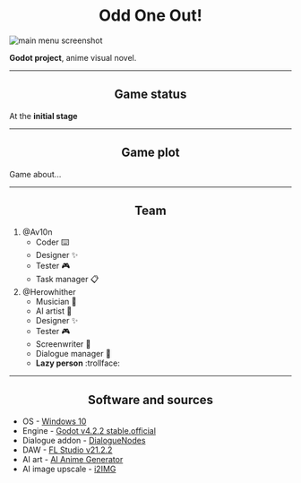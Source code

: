 <h1 align="center">
  Odd One Out!
</h1>

![main menu screenshot](https://media.discordapp.net/attachments/1060638115494117496/1265920894056927323/image.png?ex=66a34434&is=66a1f2b4&hm=f53b57bf99dd60cb2dda6045a258d1b063bcf719551b8f3a4fa1af9674a2f851&=&format=webp&quality=lossless&width=768&height=432)

**Godot project**, anime visual novel.

---

<h2 align="center">
  Game status
</h2>

At the **initial stage**

---

<h2 align="center">
  Game plot
</h2>

Game about...

---

<h2 align="center">
  Team
</h2>

1. @Av10n
    - Coder :keyboard:
    - Designer :sparkles:
    - Tester :video_game:
    - Task manager :clipboard:
2. @Herowhither
    - Musician :musical_note:
    - AI artist :art:
    - Designer :sparkles:
    - Tester :video_game:
    - Screenwriter :pencil:
    - Dialogue manager :speech_balloon:
    - **Lazy person** :trollface:

---

<h2 align="center">
  Software and sources
</h2>

- OS - [Windows 10](https://www.microsoft.com/ru-ru/software-download/windows10)
- Engine - [Godot v4.2.2 stable.official](https://github.com/godotengine/godot/releases/tag/4.2.2-stable)
- Dialogue addon - [DialogueNodes](https://github.com/nagidev/DialogueNodes)
- DAW - [FL Studio v21.2.2](https://www.image-line.com/)
- AI art - [AI Anime Generator](https://perchance.org/ai-anime-generator)
- AI image upscale - [i2IMG](https://www.i2img.com/upscale-image)
